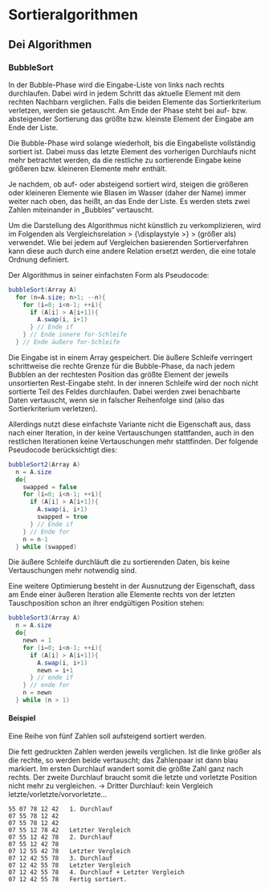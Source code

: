 # Sortieralgorithmen
## Dei Algorithmen
### BubbleSort
In der Bubble-Phase wird die Eingabe-Liste von links nach rechts durchlaufen. Dabei wird in jedem Schritt das aktuelle Element mit dem rechten Nachbarn verglichen. Falls die beiden Elemente das Sortierkriterium verletzen, werden sie getauscht. Am Ende der Phase steht bei auf- bzw. absteigender Sortierung das größte bzw. kleinste Element der Eingabe am Ende der Liste.

Die Bubble-Phase wird solange wiederholt, bis die Eingabeliste vollständig sortiert ist. Dabei muss das letzte Element des vorherigen Durchlaufs nicht mehr betrachtet werden, da die restliche zu sortierende Eingabe keine größeren bzw. kleineren Elemente mehr enthält.

Je nachdem, ob auf- oder absteigend sortiert wird, steigen die größeren oder kleineren Elemente wie Blasen im Wasser (daher der Name) immer weiter nach oben, das heißt, an das Ende der Liste. Es werden stets zwei Zahlen miteinander in „Bubbles“ vertauscht. 

Um die Darstellung des Algorithmus nicht künstlich zu verkomplizieren, wird im Folgenden als Vergleichsrelation > {\displaystyle >} > (größer als) verwendet. Wie bei jedem auf Vergleichen basierenden Sortierverfahren kann diese auch durch eine andere Relation ersetzt werden, die eine totale Ordnung definiert.

Der Algorithmus in seiner einfachsten Form als Pseudocode:

```csharp
bubbleSort(Array A)
  for (n=A.size; n>1; --n){
    for (i=0; i<n-1; ++i){
      if (A[i] > A[i+1]){
        A.swap(i, i+1)
      } // Ende if
    } // Ende innere for-Schleife
  } // Ende äußere for-Schleife
```

Die Eingabe ist in einem Array gespeichert. Die äußere Schleife verringert schrittweise die rechte Grenze für die Bubble-Phase, da nach jedem Bubblen an der rechtesten Position das größte Element der jeweils unsortierten Rest-Eingabe steht. In der inneren Schleife wird der noch nicht sortierte Teil des Feldes durchlaufen. Dabei werden zwei benachbarte Daten vertauscht, wenn sie in falscher Reihenfolge sind (also das Sortierkriterium verletzen).

Allerdings nutzt diese einfachste Variante nicht die Eigenschaft aus, dass nach einer Iteration, in der keine Vertauschungen stattfanden, auch in den restlichen Iterationen keine Vertauschungen mehr stattfinden. Der folgende Pseudocode berücksichtigt dies:

```csharp
bubbleSort2(Array A)
  n = A.size
  do{
    swapped = false
    for (i=0; i<n-1; ++i){
      if (A[i] > A[i+1]){
        A.swap(i, i+1)
        swapped = true
      } // Ende if
    } // Ende for
    n = n-1
  } while (swapped)
  ```

Die äußere Schleife durchläuft die zu sortierenden Daten, bis keine Vertauschungen mehr notwendig sind.

Eine weitere Optimierung besteht in der Ausnutzung der Eigenschaft, dass am Ende einer äußeren Iteration alle Elemente rechts von der letzten Tauschposition schon an ihrer endgültigen Position stehen:

```csharp
bubbleSort3(Array A)
  n = A.size
  do{
    newn = 1
    for (i=0; i<n-1; ++i){
      if (A[i] > A[i+1]){
        A.swap(i, i+1)
        newn = i+1
      } // ende if
    } // ende for
    n = newn
  } while (n > 1)
  ```

#### Beispiel

Eine Reihe von fünf Zahlen soll aufsteigend sortiert werden.

Die fett gedruckten Zahlen werden jeweils verglichen. Ist die linke größer als die rechte, so werden beide vertauscht; das Zahlenpaar ist dann blau markiert. Im ersten Durchlauf wandert somit die größte Zahl ganz nach rechts. Der zweite Durchlauf braucht somit die letzte und vorletzte Position nicht mehr zu vergleichen. → Dritter Durchlauf: kein Vergleich letzte/vorletzte/vorvorletzte…

```
55 07 78 12 42   1. Durchlauf
07 55 78 12 42
07 55 78 12 42
07 55 12 78 42   Letzter Vergleich
07 55 12 42 78   2. Durchlauf
07 55 12 42 78
07 12 55 42 78   Letzter Vergleich
07 12 42 55 78   3. Durchlauf
07 12 42 55 78   Letzter Vergleich
07 12 42 55 78   4. Durchlauf + Letzter Vergleich
07 12 42 55 78   Fertig sortiert. 
```
